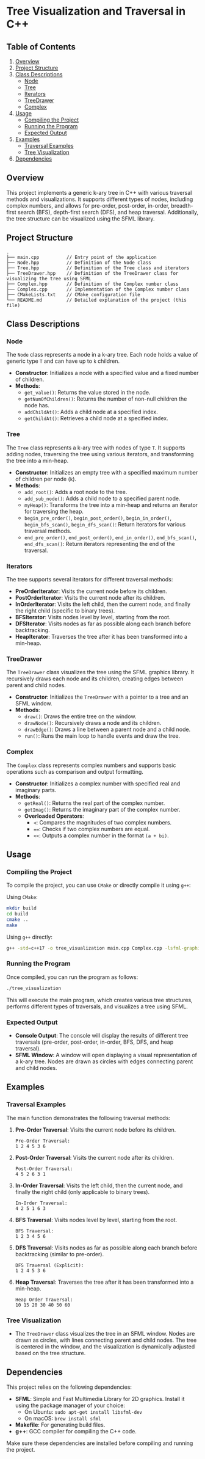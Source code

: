 # Tree Visualization and Traversal in C++

## Table of Contents
1. [Overview](#overview)
2. [Project Structure](#project-structure)
3. [Class Descriptions](#class-descriptions)
   - [Node](#node)
   - [Tree](#tree)
   - [Iterators](#iterators)
   - [TreeDrawer](#treedrawer)
   - [Complex](#complex)
4. [Usage](#usage)
   - [Compiling the Project](#compiling-the-project)
   - [Running the Program](#running-the-program)
   - [Expected Output](#expected-output)
5. [Examples](#examples)
   - [Traversal Examples](#traversal-examples)
   - [Tree Visualization](#tree-visualization)
6. [Dependencies](#dependencies)

## Overview
This project implements a generic k-ary tree in C++ with various traversal methods and visualizations. It supports different types of nodes, including complex numbers, and allows for pre-order, post-order, in-order, breadth-first search (BFS), depth-first search (DFS), and heap traversal. Additionally, the tree structure can be visualized using the SFML library.

## Project Structure
```
.
├── main.cpp          // Entry point of the application
├── Node.hpp          // Definition of the Node class
├── Tree.hpp          // Definition of the Tree class and iterators
├── TreeDrawer.hpp    // Definition of the TreeDrawer class for visualizing the tree using SFML
├── Complex.hpp       // Definition of the Complex number class
├── Complex.cpp       // Implementation of the Complex number class
├── CMakeLists.txt    // CMake configuration file
└── README.md         // Detailed explanation of the project (this file)
```

## Class Descriptions

### Node
The `Node` class represents a node in a k-ary tree. Each node holds a value of generic type `T` and can have up to `k` children.

- **Constructor**: Initializes a node with a specified value and a fixed number of children.
- **Methods**:
  - `get_value()`: Returns the value stored in the node.
  - `getNumOfChildren()`: Returns the number of non-null children the node has.
  - `addChildAt()`: Adds a child node at a specified index.
  - `getChildAt()`: Retrieves a child node at a specified index.

### Tree
The `Tree` class represents a k-ary tree with nodes of type `T`. It supports adding nodes, traversing the tree using various iterators, and transforming the tree into a min-heap.

- **Constructor**: Initializes an empty tree with a specified maximum number of children per node (`k`).
- **Methods**:
  - `add_root()`: Adds a root node to the tree.
  - `add_sub_node()`: Adds a child node to a specified parent node.
  - `myHeap()`: Transforms the tree into a min-heap and returns an iterator for traversing the heap.
  - `begin_pre_order()`, `begin_post_order()`, `begin_in_order()`, `begin_bfs_scan()`, `begin_dfs_scan()`: Return iterators for various traversal methods.
  - `end_pre_order()`, `end_post_order()`, `end_in_order()`, `end_bfs_scan()`, `end_dfs_scan()`: Return iterators representing the end of the traversal.

### Iterators
The tree supports several iterators for different traversal methods:
- **PreOrderIterator**: Visits the current node before its children.
- **PostOrderIterator**: Visits the current node after its children.
- **InOrderIterator**: Visits the left child, then the current node, and finally the right child (specific to binary trees).
- **BFSIterator**: Visits nodes level by level, starting from the root.
- **DFSIterator**: Visits nodes as far as possible along each branch before backtracking.
- **HeapIterator**: Traverses the tree after it has been transformed into a min-heap.

### TreeDrawer
The `TreeDrawer` class visualizes the tree using the SFML graphics library. It recursively draws each node and its children, creating edges between parent and child nodes.

- **Constructor**: Initializes the `TreeDrawer` with a pointer to a tree and an SFML window.
- **Methods**:
  - `draw()`: Draws the entire tree on the window.
  - `drawNode()`: Recursively draws a node and its children.
  - `drawEdge()`: Draws a line between a parent node and a child node.
  - `run()`: Runs the main loop to handle events and draw the tree.

### Complex
The `Complex` class represents complex numbers and supports basic operations such as comparison and output formatting.

- **Constructor**: Initializes a complex number with specified real and imaginary parts.
- **Methods**:
  - `getReal()`: Returns the real part of the complex number.
  - `getImag()`: Returns the imaginary part of the complex number.
  - **Overloaded Operators**:
    - `<`: Compares the magnitudes of two complex numbers.
    - `==`: Checks if two complex numbers are equal.
    - `<<`: Outputs a complex number in the format `(a + bi)`.

## Usage

### Compiling the Project
To compile the project, you can use `CMake` or directly compile it using `g++`:

Using `CMake`:
```bash
mkdir build
cd build
cmake ..
make
```

Using `g++` directly:
```bash
g++ -std=c++17 -o tree_visualization main.cpp Complex.cpp -lsfml-graphics -lsfml-window -lsfml-system
```

### Running the Program
Once compiled, you can run the program as follows:
```bash
./tree_visualization
```
This will execute the main program, which creates various tree structures, performs different types of traversals, and visualizes a tree using SFML.

### Expected Output
- **Console Output**: The console will display the results of different tree traversals (pre-order, post-order, in-order, BFS, DFS, and heap traversal).
- **SFML Window**: A window will open displaying a visual representation of a k-ary tree. Nodes are drawn as circles with edges connecting parent and child nodes.

## Examples

### Traversal Examples
The main function demonstrates the following traversal methods:
1. **Pre-Order Traversal**: Visits the current node before its children.
   ```
   Pre-Order Traversal:
   1 2 4 5 3 6
   ```
2. **Post-Order Traversal**: Visits the current node after its children.
   ```
   Post-Order Traversal:
   4 5 2 6 3 1
   ```
3. **In-Order Traversal**: Visits the left child, then the current node, and finally the right child (only applicable to binary trees).
   ```
   In-Order Traversal:
   4 2 5 1 6 3
   ```
4. **BFS Traversal**: Visits nodes level by level, starting from the root.
   ```
   BFS Traversal:
   1 2 3 4 5 6
   ```
5. **DFS Traversal**: Visits nodes as far as possible along each branch before backtracking (similar to pre-order).
   ```
   DFS Traversal (Explicit):
   1 2 4 5 3 6
   ```
6. **Heap Traversal**: Traverses the tree after it has been transformed into a min-heap.
   ```
   Heap Order Traversal:
   10 15 20 30 40 50 60
   ```

### Tree Visualization
- The `TreeDrawer` class visualizes the tree in an SFML window. Nodes are drawn as circles, with lines connecting parent and child nodes. The tree is centered in the window, and the visualization is dynamically adjusted based on the tree structure.

## Dependencies
This project relies on the following dependencies:
- **SFML**: Simple and Fast Multimedia Library for 2D graphics. Install it using the package manager of your choice:
  - On Ubuntu: `sudo apt-get install libsfml-dev`
  - On macOS: `brew install sfml`
- **Makefile**: For generating build files.
- **g++**: GCC compiler for compiling the C++ code.

Make sure these dependencies are installed before compiling and running the project.

